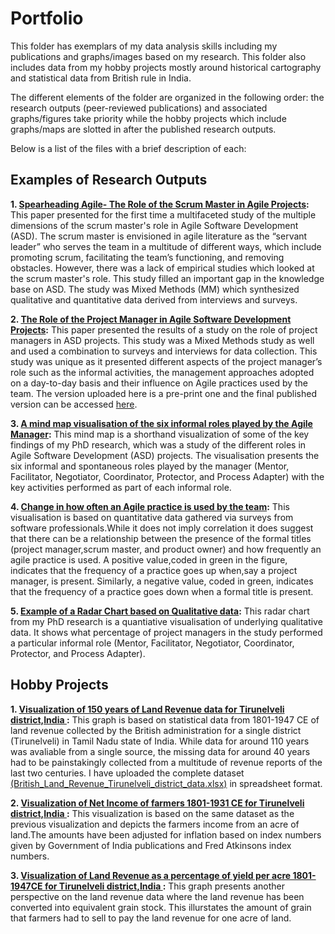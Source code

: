 # Portfolio
This folder has exemplars of my data analysis skills including my publications and graphs/images based on my research. This folder also includes data from my hobby projects mostly around historical cartography and statistical data from British rule in India.

The different elements of the folder are organized in the following order: the research outputs (peer-reviewed publications) and associated graphs/figures take priority while the hobby projects which include graphs/maps are slotted in after the published research outputs.

Below is a list of the files with a brief description of each:

## Examples of Research Outputs

**1. [Spearheading Agile- The Role of the Scrum Master in Agile Projects](https://github.com/yyshastri/Portfolio/blob/6d3b3fc4033fda59dcbf93391c15e48dc9b51b86/Spearheading%20agile%20the%20role%20of%20the%20scrum%20master%20in%20Agile%20Projects.pdf):** This paper presented for the first time a multifaceted study of the multiple dimensions of the scrum master's role in Agile Software Development (ASD). The scrum master is envisioned in agile literature as the “servant leader” who serves the team in a multitude of different ways, which include promoting scrum, facilitating the team’s functioning, and removing obstacles. However, there was a lack of empirical studies which looked at the scrum master's role. This study filled an important gap in the knowledge base on ASD. The study was Mixed Methods (MM) which synthesized qualitative and quantitative data derived from interviews and surveys.

**2. [The Role of the Project Manager in Agile Software Development Projects](https://github.com/yyshastri/Portfolio/blob/b04dc9dbe402a26f807232bff6e1ffa8bbc1eae4/The%20Role%20of%20the%20Project%20Manager%20in%20Agile%20Software%20Development%20Projects.pdf):** This paper presented the results of a study on the role of project managers in ASD projects. This study was a Mixed Methods study as well and used a combination to surveys and interviews for data collection. This study was unique as it presented different aspects of the project manager’s role such as the informal activities, the management approaches adopted on a day-to-day basis and their influence on Agile practices used by the team. The version uploaded here is a pre-print one and the final published version can be accessed [here](https://doi.org/10.1016/j.jss.2020.110871).

**3. [A mind map visualisation of the six informal roles played by the Agile Manager](https://github.com/yyshastri/Portfolio/blob/04048a41416b81cf243036f10287391429f86587/Mindmap%20of%20roles%20of%20agile%20manager.png):** This mind map is a shorthand visualization of some of the key findings of my PhD research, which was a study of the different roles in Agile Software Development (ASD) projects. The visualisation presents the six informal and spontaneous roles played by the manager (Mentor, Facilitator, Negotiator, Coordinator, Protector, and Process Adapter) with the key activities performed as part of each informal role.

**4. [Change in how often an Agile practice is used by the team](https://github.com/yyshastri/Portfolio/blob/04048a41416b81cf243036f10287391429f86587/Change_in_frequency_of_agile_practice.png):** This visualisation is based on quantitative data gathered via surveys from software professionals.While it does not imply correlation it does suggest that there can be a relationship between the presence of the formal titles (project manager,scrum master, and product owner) and how frequently an agile practice is used. A positive  value,coded in green in the figure, indicates that the frequency of a practice goes up when,say a project manager, is present. Similarly, a negative value, coded in green, indicates that the frequency of a practice goes down when a formal title is present.

**5. [Example of a Radar Chart based on Qualitative data](https://github.com/yyshastri/Portfolio/blob/2e63b5e9dc9c8276b04c0f522e25f70347a44673/Radar_chart_project_manager_informal_roles_agile.JPG):** This radar chart from my PhD research is a quantiative visualisation of underlying qualitative data. It shows what percentage of project managers in the study performed a particular informal role (Mentor, Facilitator, Negotiator, Coordinator, Protector, and Process Adapter). 

## Hobby Projects
**1. [Visualization of 150 years of Land Revenue data for Tirunelveli district,India ](https://github.com/yyshastri/Portfolio/blob/9facbc09c7e22e6956867e7130ec12281068ed97/Land%20Revenue%20per%20acre-Tirunelveli%20district%201801-1947.png):** This graph is based on statistical data from 1801-1947 CE of land revenue collected by the British administration for a single district (Tirunelveli) in Tamil Nadu state of India. While data for around 110 years was avaliable from a single source, the missing data for around 40 years had to be painstakingly collected from a multitude of revenue reports of the last two centuries. I have uploaded the complete dataset [(British_Land_Revenue_Tirunelveli_district_data.xlsx)](https://github.com/yyshastri/Portfolio/blob/9facbc09c7e22e6956867e7130ec12281068ed97/British_Land_Revenue_Tirunelveli_district_data.xlsx) in spreadsheet format.

**2. [Visualization of Net Income of farmers 1801-1931 CE for Tirunelveli district,India ](https://github.com/yyshastri/Portfolio/blob/9facbc09c7e22e6956867e7130ec12281068ed97/Net%20income%20of%20farmer%201801-1931.png):** This visualization is based on the same dataset as the previous visualization and depicts the farmers income from an acre of land.The amounts have been adjusted for inflation based on index numbers given by Government of India publications and Fred Atkinsons index numbers.

**3. [Visualization of Land Revenue as a percentage of yield per acre 1801-1947CE for Tirunelveli district,India ](https://github.com/yyshastri/Portfolio/blob/2d46cf1fb8ede787143fd7eb8ccd9ae4b9b43562/Ryotwari%20Land%20Revenue%20as%20percentage%20of%20average%20yield.png):** This graph presents another perspective on the land revenue data where the land revenue has been converted into equivalent grain stock. This illurstates the amount of grain that farmers had to sell to pay the land revenue for one acre of land.

